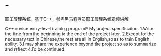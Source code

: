 # -
职工管理系统，基于C++，参考黑马程序员职工管理系统视频讲解

C++ novice entry-level training programP
My project specification:
1.Write the time from the beginning to the end of the project later.
2.Except for the necessary text in Chinese,the rest are all in English,so as to train English ability.
3.I may share the experience beyond the project so as to summarize and reflect
4.To be continued
